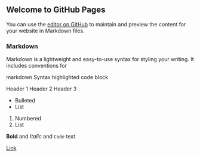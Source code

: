 ## Welcome to GitHub Pages

You can use the [editor on GitHub](https://github.com/saikrishnamadastu/saikrishnamadastu.github.io/edit/master/index.md) to maintain and preview the content for your website in Markdown files.



### Markdown

Markdown is a lightweight and easy-to-use syntax for styling your writing. It includes conventions for

markdown
Syntax highlighted code block

 Header 1
 Header 2
 Header 3

- Bulleted
- List

1. Numbered
2. List

**Bold** and _Italic_ and `Code` text

[Link](url) 









